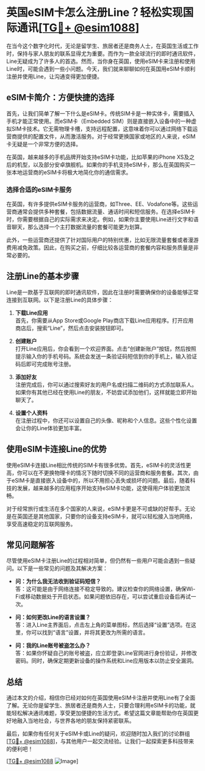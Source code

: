 # 英国eSIM卡怎么注册Line？轻松实现国际通讯[[TG💪+ @esim1088](https://t.me/s/esim1088)]

在当今这个数字化时代，无论是留学生、旅居者还是商务人士，在英国生活或工作时，保持与家人朋友的联系显得尤为重要。而作为一款全球流行的即时通讯软件，Line无疑成为了许多人的首选。然而，当你身在英国，使用eSIM卡来注册和使用Line时，可能会遇到一些小问题。今天，我们就来聊聊如何在英国用eSIM卡顺利注册并使用Line，让沟通变得更加便捷。

## eSIM卡简介：方便快捷的选择

首先，让我们简单了解一下什么是eSIM卡。传统SIM卡是一种实体卡，需要插入手机才能正常使用。而eSIM卡（Embedded SIM）则是直接嵌入设备中的一种虚拟SIM卡技术。它无需物理卡槽，支持远程配置，这意味着你可以通过网络下载运营商提供的配置文件，从而激活服务。对于经常更换国家或地区的人来说，eSIM卡无疑是一个非常方便的选择。

在英国，越来越多的手机品牌开始支持eSIM卡功能，比如苹果的iPhone XS及之后的机型，以及部分安卓旗舰机。如果你的手机支持eSIM卡，那么在英国购买一张本地运营商的eSIM卡将极大地简化你的通信需求。

### 选择合适的eSIM卡服务

在英国，有许多提供eSIM卡服务的运营商，如Three、EE、Vodafone等。这些运营商通常会提供多种套餐，包括数据流量、通话时间和短信服务。在选择eSIM卡时，你需要根据自己的实际需求来决定。例如，如果你主要使用Line进行文字和语音聊天，那么选择一个主打数据流量的套餐可能更为划算。

此外，一些运营商还提供了针对国际用户的特别优惠，比如无限流量套餐或者漫游费用减免政策。因此，在购买之前，仔细比较各运营商的套餐内容和服务质量是非常必要的。

## 注册Line的基本步骤

Line是一款基于互联网的即时通讯软件，因此在注册时需要确保你的设备能够正常连接到互联网。以下是注册Line的具体步骤：

1. **下载Line应用**  
   首先，你需要从App Store或Google Play商店下载Line应用程序。打开应用商店后，搜索“Line”，然后点击安装按钮即可。

2. **创建账户**  
   打开Line应用后，你会看到一个欢迎界面。点击“创建新账户”按钮，然后按照提示输入你的手机号码。系统会发送一条验证码短信到你的手机上，输入验证码后即可完成账号注册。

3. **添加好友**  
   注册完成后，你可以通过搜索好友的用户名或扫描二维码的方式添加联系人。如果你有其他已经在使用Line的朋友，不妨尝试添加他们，这样就能立即开始聊天了。

4. **设置个人资料**  
   在注册过程中，你还可以设置自己的头像、昵称和个人信息。这些个性化设置会让你的Line体验更加丰富。

## 使用eSIM卡连接Line的优势

使用eSIM卡连接Line相比传统的SIM卡有很多优势。首先，eSIM卡的灵活性更高，你可以在不更换物理卡的情况下随时切换不同的运营商和服务套餐。其次，由于eSIM卡是直接嵌入设备中的，所以不用担心丢失或损坏的问题。最后，随着科技的发展，越来越多的应用程序开始支持eSIM卡功能，这使得用户体验更加流畅。

对于经常旅行或生活在多个国家的人来说，eSIM卡更是不可或缺的好帮手。无论是在英国还是其他国家，只要你的设备支持eSIM卡，就可以轻松接入当地网络，享受高速稳定的互联网服务。

## 常见问题解答

尽管使用eSIM卡注册Line的过程相对简单，但仍然有一些用户可能会遇到一些疑问。以下是一些常见的问题及其解决方案：

- **问：为什么我无法收到验证码短信？**  
  答：这可能是由于网络连接不稳定导致的。建议检查你的网络设置，确保Wi-Fi或移动数据处于开启状态。如果问题依旧存在，可以尝试重启设备后再试一次。

- **问：如何更改Line的语言设置？**  
  答：进入Line主界面后，点击左上角的菜单图标，然后选择“设置”选项。在这里，你可以找到“语言”设置，并将其更改为所需的语言。

- **问：我的Line账号被盗怎么办？**  
  答：如果你怀疑自己的账号被盗，应立即登录Line官网进行身份验证，并修改密码。同时，确保定期更新设备的操作系统和Line应用版本以防止安全漏洞。

## 总结

通过本文的介绍，相信你已经对如何在英国使用eSIM卡注册并使用Line有了全面了解。无论你是留学生、旅居者还是商务人士，只要合理利用eSIM卡的功能，就能轻松解决通讯难题，享受更加便捷的生活方式。希望这篇文章能帮助你在英国更好地融入当地社会，与世界各地的朋友保持紧密联系。

最后，如果你有任何关于eSIM卡或Line的疑问，欢迎随时加入我们的讨论群组[[TG💪+ @esim1088](https://t.me/s/esim1088)]，与其他用户一起交流经验。让我们一起探索更多科技带来的便利吧！

[[TG💪+ @esim1088](https://t.me/s/esim1088) ![Image](https://i.postimg.cc/4NQfJmqS/Snipaste-2025-05-13-00-14-12.png)]